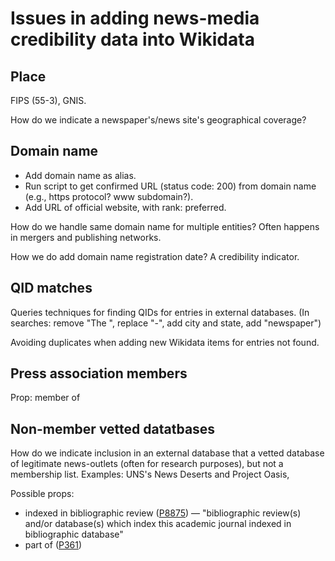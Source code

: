 # Issues in adding news-media credibility data into Wikidata

## Place
FIPS (55-3), GNIS.

How do we indicate a newspaper's/news site's geographical coverage?

## Domain name
* Add domain name as alias.
* Run script to get confirmed URL (status code: 200) from domain name (e.g., https protocol? www subdomain?).
* Add URL of official website, with rank: preferred.

How do we handle same domain name for multiple entities?
  Often happens in mergers and publishing networks.

How we do add domain name registration date? A credibility indicator.

## QID matches
Queries techniques for finding QIDs for entries in external databases. (In searches: remove "The ", replace "-", add city and state, add "newspaper")

Avoiding duplicates when adding new Wikidata items for entries not found.

## Press association members
Prop: member of 

## Non-member vetted datatbases
How do we indicate inclusion in an external database that a vetted database of legitimate news-outlets (often for research purposes), but not a membership list. Examples: UNS's News Deserts and Project Oasis, 

Possible props: 
* indexed in bibliographic review ([P8875](https://www.wikidata.org/wiki/Property:P8875)) — "bibliographic review(s) and/or database(s) which index this academic journal
indexed in bibliographic database"
* part of ([P361](https://www.wikidata.org/wiki/Property:P361))
